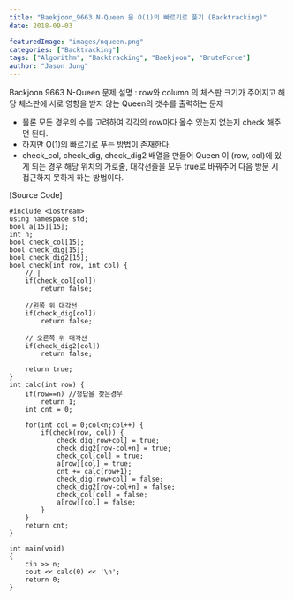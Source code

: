 ```yaml
---
title: "Baekjoon_9663 N-Queen 을 O(1)의 빠르기로 풀기 (Backtracking)"
date: 2018-09-03

featuredImage: "images/nqueen.png"
categories: ["Backtracking"]
tags: ["Algorithm", "Backtracking", "Baekjoon", "BruteForce"]
author: "Jason Jung"
---
```

Backjoon 9663 N-Queen
문제 설명 : row와 column 의 체스판 크기가 주어지고 해당 체스판에 서로 영향을 받지 않는 Queen의 갯수를 출력하는 문제

- 물론 모든 경우의 수를 고려하여 각각의 row마다 올수 있는지 없는지 check 해주면 된다.
- 하지만 O(1)의 빠르기로 푸는 방법이 존재한다. 
- check_col, check_dig, check_dig2 배열을 만들어 Queen 이 (row, col)에 있게 되는 경우 해당 위치의 가로줄, 대각선줄을 모두 true로 바꿔주어 다음 방문 시 접근하지 못하게 하는 방법이다.


[Source Code] 

    #include <iostream>
    using namespace std;
    bool a[15][15];
    int n;
    bool check_col[15];
    bool check_dig[15];
    bool check_dig2[15];
    bool check(int row, int col) {
        // |
        if(check_col[col])
            return false;

        //왼쪽 위 대각선
        if(check_dig[col])
            return false;

        // 오른쪽 위 대각선
        if(check_dig2[col])
            return false;

        return true;
    }
    int calc(int row) {
        if(row==n) //정답을 찾은경우
            return 1;
        int cnt = 0;

        for(int col = 0;col<n;col++) {
            if(check(row, col)) {
                check_dig[row+col] = true;
                check_dig2[row-col+n] = true;
                check_col[col] = true;
                a[row][col] = true;
                cnt += calc(row+1);
                check_dig[row+col] = false;
                check_dig2[row-col+n] = false;
                check_col[col] = false;
                a[row][col] = false;
            }
        }
        return cnt;
    }

    int main(void)
    {
        cin >> n;
        cout << calc(0) << '\n';
        return 0;
    }

